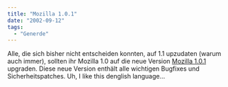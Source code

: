 ```yaml
---
title: "Mozilla 1.0.1"
date: "2002-09-12"
tags:
  - "Generde"
---
```


Alle, die sich bisher nicht entscheiden konnten, auf 1.1 upzudaten (warum auch immer), sollten ihr Mozilla 1.0 auf die neue Version [Mozilla 1.0.1](http://www.mozilla.org/releases/stable.html) upgraden. Diese neue Version enthält alle wichtigen Bugfixes und Sicherheitspatches. Uh, I like this denglish language…
